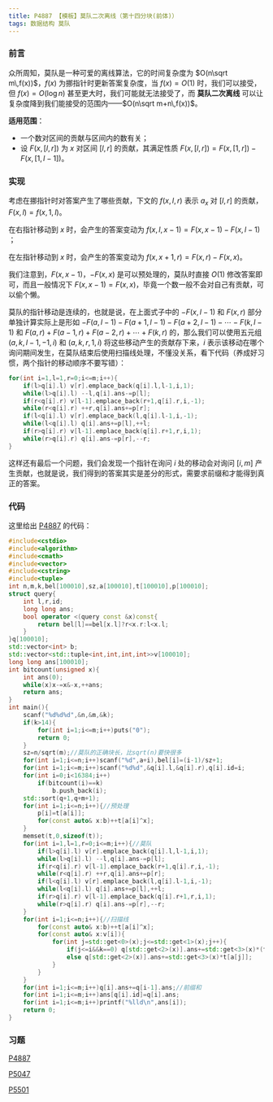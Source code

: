 ```yaml
---
title: P4887 【模板】莫队二次离线（第十四分块(前体)）
tags: 数据结构 莫队
---
```


### 前言

众所周知，莫队是一种可爱的离线算法，它的时间复杂度为 $O(n\sqrt m\,f(x))$，$f(x)$ 为挪指针时更新答案复杂度，当 $f(x)=O(1)$ 时，我们可以接受，但 $f(x)=O(\log n)$ 甚至更大时，我们可能就无法接受了，而 __莫队二次离线__ 可以让复杂度降到我们能接受的范围内——$O(n\sqrt m+n\,f(x))$。

**适用范围**：

- 一个数对区间的贡献与区间内的数有关；
- 设 $F(x,[l,r])$ 为 $x$ 对区间 $[l,r]$ 的贡献，其满足性质 $F(x,[l,r])=F(x,[1,r])-F(x,[1,l-1])$。

### 实现

考虑在挪指针时对答案产生了哪些贡献，下文的 $f(x,l,r)$ 表示 $a_x$ 对 $[l,r]$ 的贡献，$F(x,l)=f(x,1,l)$。

在右指针移动到 $x$ 时，会产生的答案变动为 $f(x,l,x-1)=F(x,x-1)-F(x,l-1)$ ；

在左指针移动到 $x$ 时，会产生的答案变动为 $f(x,x+1,r)=F(x,r)-F(x,x)$。

我们注意到，$F(x,x-1)$，$-F(x,x)$ 是可以预处理的，莫队时直接 $O(1)$ 修改答案即可，而且一般情况下 $F(x,x-1)=F(x,x)$，毕竟一个数一般不会对自己有贡献，可以偷个懒。

莫队的指针移动是连续的，也就是说，在上面式子中的 $-F(x,l-1)$ 和 $F(x,r)$ 部分单独计算实际上是形如 $-F(a,l-1)-F(a+1,l-1)-F(a+2,l-1)-\cdots-F(k,l-1)$ 和 $F(a,r)+F(a-1,r)+F(a-2,r)+\cdots+F(k,r)$ 的，那么我们可以使用五元组 $(a,k,l-1,-1,i)$ 和 $(a,k,r,1,i)$ 将这些移动产生的贡献存下来，$i$ 表示该移动在哪个询问期间发生，在莫队结束后使用扫描线处理，不懂没关系，看下代码（养成好习惯，两个指针的移动顺序不要写错）：

```cpp
for(int i=1,l=1,r=0;i<=m;i++){
    if(l>q[i].l) v[r].emplace_back(q[i].l,l-1,i,1);
    while(l>q[i].l) --l,q[i].ans-=p[l];
    if(r<q[i].r) v[l-1].emplace_back(r+1,q[i].r,i,-1);
    while(r<q[i].r) ++r,q[i].ans+=p[r];
    if(l<q[i].l) v[r].emplace_back(l,q[i].l-1,i,-1);
    while(l<q[i].l) q[i].ans+=p[l],++l;
    if(r>q[i].r) v[l-1].emplace_back(q[i].r+1,r,i,1);
    while(r>q[i].r) q[i].ans-=p[r],--r;
}
```

这样还有最后一个问题，我们会发现一个指针在询问 $i$ 处的移动会对询问 $[i,m]$ 产生贡献，也就是说，我们得到的答案其实是差分的形式，需要求前缀和才能得到真正的答案。

### 代码

这里给出 [P4887](https://www.luogu.com.cn/problem/P4887) 的代码：

```cpp
#include<cstdio>
#include<algorithm>
#include<cmath>
#include<vector>
#include<cstring>
#include<tuple>
int n,m,k,bel[100010],sz,a[100010],t[100010],p[100010];
struct query{
	int l,r,id;
	long long ans;
	bool operator <(query const &x)const{
		return bel[l]==bel[x.l]?r<x.r:l<x.l;
	}
}q[100010];
std::vector<int> b;
std::vector<std::tuple<int,int,int,int>>v[100010];
long long ans[100010];
int bitcount(unsigned x){
	int ans(0);
	while(x)x-=x&-x,++ans;
	return ans;
}
int main(){
	scanf("%d%d%d",&n,&m,&k);
	if(k>14){
		for(int i=1;i<=m;i++)puts("0");
		return 0;
	}
	sz=n/sqrt(m);//莫队的正确块长，比sqrt(n)要快很多
	for(int i=1;i<=n;i++)scanf("%d",a+i),bel[i]=(i-1)/sz+1;
	for(int i=1;i<=m;i++)scanf("%d%d",&q[i].l,&q[i].r),q[i].id=i;
	for(int i=0;i<16384;i++)
		if(bitcount(i)==k)
			b.push_back(i);
	std::sort(q+1,q+m+1);
	for(int i=1;i<=n;i++){//预处理
		p[i]=t[a[i]];
		for(const auto& x:b)++t[a[i]^x];
	}
	memset(t,0,sizeof(t));
	for(int i=1,l=1,r=0;i<=m;i++){//莫队
		if(l>q[i].l) v[r].emplace_back(q[i].l,l-1,i,1);
		while(l>q[i].l) --l,q[i].ans-=p[l];
		if(r<q[i].r) v[l-1].emplace_back(r+1,q[i].r,i,-1);
		while(r<q[i].r) ++r,q[i].ans+=p[r];
		if(l<q[i].l) v[r].emplace_back(l,q[i].l-1,i,-1);
		while(l<q[i].l) q[i].ans+=p[l],++l;
		if(r>q[i].r) v[l-1].emplace_back(q[i].r+1,r,i,1);
		while(r>q[i].r) q[i].ans-=p[r],--r;
	}
	for(int i=1;i<=n;i++){//扫描线
		for(const auto& x:b)++t[a[i]^x];
		for(const auto& x:v[i]){
			for(int j=std::get<0>(x);j<=std::get<1>(x);j++){
				if(j<=i&&k==0) q[std::get<2>(x)].ans+=std::get<3>(x)*(t[a[j]]-1);
				else q[std::get<2>(x)].ans+=std::get<3>(x)*t[a[j]];
			}
		}
	}
	for(int i=1;i<=m;i++)q[i].ans+=q[i-1].ans;//前缀和
	for(int i=1;i<=m;i++)ans[q[i].id]=q[i].ans;
	for(int i=1;i<=m;i++)printf("%lld\n",ans[i]);
	return 0;
}
```

### 习题

[P4887](https://www.luogu.com.cn/problem/P4887)

[P5047](https://www.luogu.com.cn/problem/P5047)

[P5501](https://www.luogu.com.cn/problem/P5501)